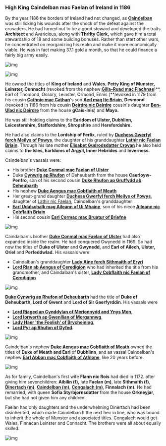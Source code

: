 ### High King Caindelban mac Faelan of Ireland in 1186

By the year 1186 the borders of Ireland had not changed, as [**Caindelban**](../p/caindelban_i_mac_faelan_1114.md) was still licking his wounds after the shock of the defeat against the crusaders. He had turned out to be a good steward and developed the traits **Architect** and Avaricious, along with **Thrifty Clerk,** which gave him a total stewardship of 18 and some building bonuses. Rather than start other wars, he concentrated on reorganizing his realm and make it more economically viable. He was in fact making 37.1 gold a month, so that he could finance a fairly big army easily. 

![img](10-King-Caidelban-1186/map1.jpg)

![img](10-King-Caidelban-1186/map2.jpg)

He owned the titles of **King of Ireland** and **Wales**, **Petty King of Munster, Leinster, Connacht** (revoked from the nephew [**Gilla-Ruad mac Fiachnae**](../p/gilla-ruad_mac_fiachnae_1142.md))**, Earl of Thomond, Ossory, Leinster, Ormond, Ennis (**revoked in 1179 from his cousin [**Cathnio mac Cathan**](../p/cathnio_mac_cathan_1108.md)'s son [**Aed mag Ite Briain**](../p/aed_mag_ite_1142.md), **Desmond** (revoked in 1186 from his cousin [**Deirdre nic Deirdre**](../p/deirdre_nic_deirdre_1131.md) cousin's daughter [**Ben-Ulad nic Deirdre**](../p/ben-ulad_nic_deirdre_1152.md) from the house **gCais-Inis**) and **Mayo.**

He was still holding claims to the **Earldom of Ulster, Dubhlinn, Leicestershire, Staffordshire, Shropshire** and **Herefordshire.** 

He had also claims to the **Lordship of Ferlix**, ruled by [**Duchess Gwerfyl ferch Meilys of Powys**](../p/gwerfyl_ferch_meilys_1180.md), the daughter of his granddaughter [**Lathir nic Faelan Briain**](../p/lathir_nic_faelan_1162.md). Through his late mother [**Elisabet Gudrodsdatter Crovan**](../p/elisabet_gudrodsdatter_1083.md) he also held claims to **the Isles, Earldoms of Argyll, Inner Hebrides** and **Inverness.**

Caindelban's vassals were:

- His brother [**Duke Conmal mac Faelan of Ulster**](../p/conmal_mac_faelan_1122.md)
- Duke [**Cynwrig ap Rhufon**](../p/cynwrig_ap_rhufon_1157.md) of Deheubarth from the house **Caerloyw-Penfro,** son of his second cousin [**Duke Rhufon ap Gruffydd ab Deheubarth**](../p/rhufon_ap_gruffydd_1140.md)
- His nephew [**Duke Aengus mac Cobflaith of Meath**](../p/aengus_i_mac_cobflaith_1123.md)
- Her great-grand daughter [**Duchess Gwerfyl ferch Meilys of Powys**](../p/gwerfyl_ferch_meilys_1180.md), daughter of  [Lathir nic Faelan](../p/lathir_nic_faelan_1162.md), Caindelban's granddaughter
- [**Earl Udalschalk mag Aileann of Ui Mhaine**](../p/udalschalk_mag_aileann_1145.md), son of his niece [**Aileann nic Cobflaith Briain**](../p/aileann_nic_cobflaith_1128.md) 
- His second cousin [**Earl Cormac mac Bruatur of Briefne**](../p/cormac_mac_bruatur_1133.md)

![img](10-King-Caidelban-1186/map3.jpg)

Caindalban's brother [**Duke Conmal mac Faelan of Ulster**](../p/conmal_mac_faelan_1122.md) had also expanded inside the realm. He had conquered Gwynedd in 1169. So had now the titles of **Duke of Ulster** and **Gwynedd,** and **Earl of Ailech, Ulster, Oriel** and **Perfeddwlad.** His vassals were:

- Caindalban's granddaughter [**Lady Aine ferch Sithmaith of Eryri**](../p/aine_ferch_sithmaith_1169.md)
- [**Lord Rian ab Aengus of Ceredigion**](../p/rian_i_ab_aengus_1144.md) who had inherited the title from his grandmother, and Caindalban's sister, [**Lady Cobflaith nic Faelan of Ceredigion**](../p/cobflaith_nic_faelan_1101.md)

![img](10-King-Caidelban-1186/map4.jpg)

[**Duke Cynwrig ap Rhufon of Deheubarth**](../p/cynwrig_ap_rhufon_1157.md) had the title of **Duke of Deheubarth, Lord of Gwent** and **Lord of Sir Gaerfyrddin**. His vassals were 

- [**Lord Riaged ap Cynddylan of Merionnydd and Ynys Mon**](../p/riaged_ap_cynddylan_1169.md), 
- [**Lord Iorwerth ap Gwenllian of Morgannwg**](../p/iorwerth_ap_gwenllian_1129.md),
- [**Lady Haer 'the Foolish' of Brycheiniog**](../p/haer_1132.md), 
- [**Lord Pyr ap Rhufon of Dyfed**](../p/pyr_ap_rhufon_1160.md). 

![img](10-King-Caidelban-1186/map5.jpg)

Caindelban's nephew [**Duke Aengus mac Cobflaith of Meath**](../p/aengus_i_mac_cobflaith_1123.md) owned the titles of **Duke of Meath and Earl** of **Dubhlinn**, and as vassal Caindelban's nephew [**Earl Abban mac Cobflaith of Athlone**](../p/abban_mac_cobflaith_1132.md), like 20 years before.

![img](10-King-Caidelban-1186/map6.jpg)

As for family, Caindelban's first wife **Flann nic Rois** had died in 1172. after giving him sevenchildren: **Aibilin (f),** late **Faelan (m)**, late **Sithmaith (f)**, [**Dinertach (m)**](../p/dinertach_mac_caindelban_1141.md), [**Caindelban (m)**](../p/caindelban_ii_mac_caindelban_1147.md), [**Congalach (m)**](../p/congalach_ab_caindelban_1148.md), **Finnalach (m).** He had remarried, with queen **Sofia Styrbjornsdatter** from the house **Orkneyjar**, but she had not given him any children.

Faelan had only daughters and the underwhelming Dinertach had been disinherited, which made Caindelban II the next heir in line, who was bound to inherit the whole of Munster and associated titles. Congalach would get Wales, Finnacan Leinster and Connacht. The brothers were all about equally skilled.

![img](10-King-Caidelban-1186/sons1.jpg)

